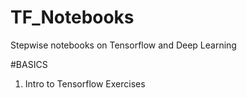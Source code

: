 # TF_Notebooks
Stepwise notebooks on Tensorflow and Deep Learning

#BASICS 
1. Intro to Tensorflow 
   Exercises
